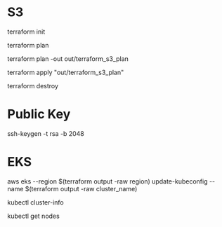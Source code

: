 # S3

terraform init

terraform plan

terraform plan -out out/terraform_s3_plan

terraform apply "out/terraform_s3_plan"

terraform destroy

# Public Key

ssh-keygen -t rsa -b 2048


# EKS
aws eks --region $(terraform output -raw region) update-kubeconfig --name $(terraform output -raw cluster_name)

kubectl cluster-info

kubectl get nodes